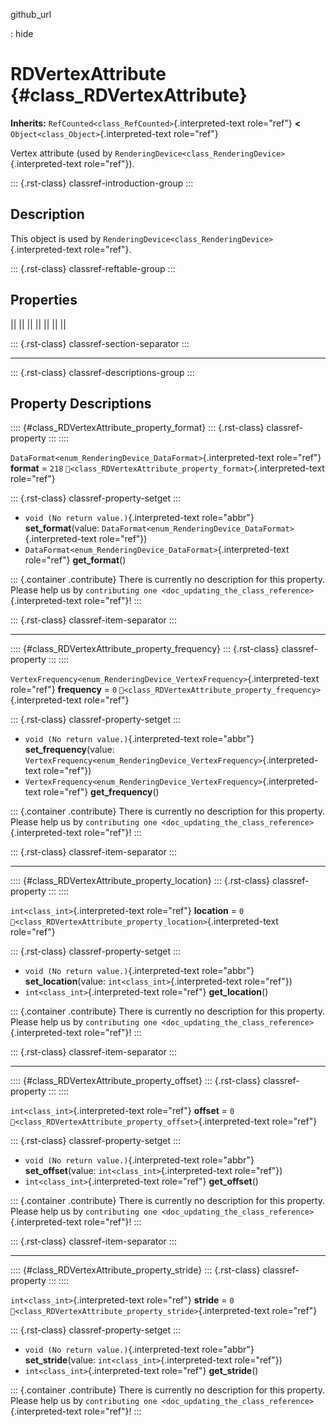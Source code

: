 github_url

:   hide

# RDVertexAttribute {#class_RDVertexAttribute}

**Inherits:** `RefCounted<class_RefCounted>`{.interpreted-text
role="ref"} **\<** `Object<class_Object>`{.interpreted-text role="ref"}

Vertex attribute (used by
`RenderingDevice<class_RenderingDevice>`{.interpreted-text role="ref"}).

::: {.rst-class}
classref-introduction-group
:::

## Description

This object is used by
`RenderingDevice<class_RenderingDevice>`{.interpreted-text role="ref"}.

::: {.rst-class}
classref-reftable-group
:::

## Properties

||
||
||
||
||
||
||

::: {.rst-class}
classref-section-separator
:::

------------------------------------------------------------------------

::: {.rst-class}
classref-descriptions-group
:::

## Property Descriptions

:::: {#class_RDVertexAttribute_property_format}
::: {.rst-class}
classref-property
:::
::::

`DataFormat<enum_RenderingDevice_DataFormat>`{.interpreted-text
role="ref"} **format** = `218`
`🔗<class_RDVertexAttribute_property_format>`{.interpreted-text
role="ref"}

::: {.rst-class}
classref-property-setget
:::

- `void (No return value.)`{.interpreted-text role="abbr"}
  **set_format**(value:
  `DataFormat<enum_RenderingDevice_DataFormat>`{.interpreted-text
  role="ref"})
- `DataFormat<enum_RenderingDevice_DataFormat>`{.interpreted-text
  role="ref"} **get_format**()

::: {.container .contribute}
There is currently no description for this property. Please help us by
`contributing one <doc_updating_the_class_reference>`{.interpreted-text
role="ref"}!
:::

::: {.rst-class}
classref-item-separator
:::

------------------------------------------------------------------------

:::: {#class_RDVertexAttribute_property_frequency}
::: {.rst-class}
classref-property
:::
::::

`VertexFrequency<enum_RenderingDevice_VertexFrequency>`{.interpreted-text
role="ref"} **frequency** = `0`
`🔗<class_RDVertexAttribute_property_frequency>`{.interpreted-text
role="ref"}

::: {.rst-class}
classref-property-setget
:::

- `void (No return value.)`{.interpreted-text role="abbr"}
  **set_frequency**(value:
  `VertexFrequency<enum_RenderingDevice_VertexFrequency>`{.interpreted-text
  role="ref"})
- `VertexFrequency<enum_RenderingDevice_VertexFrequency>`{.interpreted-text
  role="ref"} **get_frequency**()

::: {.container .contribute}
There is currently no description for this property. Please help us by
`contributing one <doc_updating_the_class_reference>`{.interpreted-text
role="ref"}!
:::

::: {.rst-class}
classref-item-separator
:::

------------------------------------------------------------------------

:::: {#class_RDVertexAttribute_property_location}
::: {.rst-class}
classref-property
:::
::::

`int<class_int>`{.interpreted-text role="ref"} **location** = `0`
`🔗<class_RDVertexAttribute_property_location>`{.interpreted-text
role="ref"}

::: {.rst-class}
classref-property-setget
:::

- `void (No return value.)`{.interpreted-text role="abbr"}
  **set_location**(value: `int<class_int>`{.interpreted-text
  role="ref"})
- `int<class_int>`{.interpreted-text role="ref"} **get_location**()

::: {.container .contribute}
There is currently no description for this property. Please help us by
`contributing one <doc_updating_the_class_reference>`{.interpreted-text
role="ref"}!
:::

::: {.rst-class}
classref-item-separator
:::

------------------------------------------------------------------------

:::: {#class_RDVertexAttribute_property_offset}
::: {.rst-class}
classref-property
:::
::::

`int<class_int>`{.interpreted-text role="ref"} **offset** = `0`
`🔗<class_RDVertexAttribute_property_offset>`{.interpreted-text
role="ref"}

::: {.rst-class}
classref-property-setget
:::

- `void (No return value.)`{.interpreted-text role="abbr"}
  **set_offset**(value: `int<class_int>`{.interpreted-text role="ref"})
- `int<class_int>`{.interpreted-text role="ref"} **get_offset**()

::: {.container .contribute}
There is currently no description for this property. Please help us by
`contributing one <doc_updating_the_class_reference>`{.interpreted-text
role="ref"}!
:::

::: {.rst-class}
classref-item-separator
:::

------------------------------------------------------------------------

:::: {#class_RDVertexAttribute_property_stride}
::: {.rst-class}
classref-property
:::
::::

`int<class_int>`{.interpreted-text role="ref"} **stride** = `0`
`🔗<class_RDVertexAttribute_property_stride>`{.interpreted-text
role="ref"}

::: {.rst-class}
classref-property-setget
:::

- `void (No return value.)`{.interpreted-text role="abbr"}
  **set_stride**(value: `int<class_int>`{.interpreted-text role="ref"})
- `int<class_int>`{.interpreted-text role="ref"} **get_stride**()

::: {.container .contribute}
There is currently no description for this property. Please help us by
`contributing one <doc_updating_the_class_reference>`{.interpreted-text
role="ref"}!
:::
